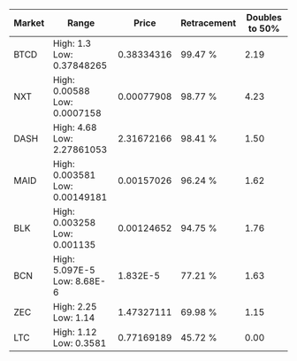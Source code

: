 | Market | Range | Price| Retracement | Doubles to 50% |
| --- | --- | --- | --- | --- |
| BTCD | High: 1.3<br />Low: 0.37848265 | 0.38334316 | 99.47 % | 2.19 |
| NXT | High: 0.00588<br />Low: 0.0007158 | 0.00077908 | 98.77 % | 4.23 |
| DASH | High: 4.68<br />Low: 2.27861053 | 2.31672166 | 98.41 % | 1.50 |
| MAID | High: 0.003581<br />Low: 0.00149181 | 0.00157026 | 96.24 % | 1.62 |
| BLK | High: 0.003258<br />Low: 0.001135 | 0.00124652 | 94.75 % | 1.76 |
| BCN | High: 5.097E-5<br />Low: 8.68E-6 | 1.832E-5 | 77.21 % | 1.63 |
| ZEC | High: 2.25<br />Low: 1.14 | 1.47327111 | 69.98 % | 1.15 |
| LTC | High: 1.12<br />Low: 0.3581 | 0.77169189 | 45.72 % | 0.00 |
